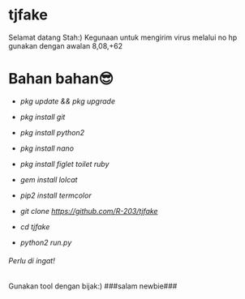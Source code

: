 # tjfake
 Selamat datang Stah:)
 Kegunaan
 untuk mengirim virus melalui no hp
 gunakan dengan awalan 8,08,+62
# Bahan bahan:sunglasses:
* _pkg update && pkg upgrade_

* _pkg install git_

* _pkg install python2_

* _pkg install nano_

* _pkg install figlet toilet ruby_

* _gem install lolcat_

* _pip2 install termcolor_


* _git clone https://github.com/R-203/tjfake_

* _cd tjfake_

* _python2 run.py_
###### Perlu di ingat!
Gunakan tool dengan bijak:)
###salam newbie###
